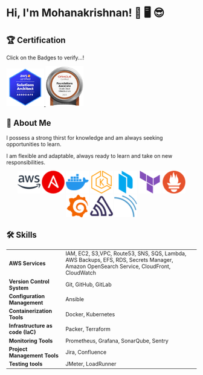 
# Hi, I'm Mohanakrishnan! 👋 🖥️ 😎
<!-- [![linkedin](https://img.shields.io/badge/linkedin-0A66C2?style=for-the-badge&logo=linkedin&logoColor=white)](https://www.linkedin.com/in/mohanakrishnan-v-aa93b2144/)  -->


## 🏆 Certification
Click on the Badges to verify...!
<div style="text-align:left">
  <a href="https://www.credly.com/badges/ae79ece9-e58f-40a0-a4bb-a70f5a478ced/public_url">
  <img width="100" height="100" img src="./asset/aws-certified-solutions-architect-associate.png">
  </a>
  <img width="100" height="106" img src="./asset/oracle-cloud-infrastructure-badge.png" href="https://www.credly.com/badges/ae79ece9-e58f-40a0-a4bb-a70f5a478ced/public_url">  
</div>


## 🚀 About Me 
I possess a strong thirst for knowledge and am always seeking opportunities to learn.

I am flexible and adaptable, always ready to learn and take on new responsibilities.

<div align="center">
  <img width="60" height="60" img src="./asset/amazonaws-color.svg">
  <!-- <img width="60" height="60" img src="./asset/git-color.svg">
  <img width="60" height="60" img src="./asset/gitlab-color.svg"> -->
  <img width="60" height="60" img src="./asset/ansible-color.svg">
  <img width="60" height="60" img src="./asset/docker-color.svg">
  <img width="60" height="60" img src="./asset/amazoneks-color.svg">
  <img width="60" height="60" img src="./asset/packer-color.svg">
  <img width="60" height="60" img src="./asset/terraform-color.svg">
  <img width="60" height="60" img src="./asset/prometheus-color.svg">
  <img width="60" height="60" img src="./asset/grafana-color.svg">
  <img width="60" height="60" img src="./asset/sentry-color.svg">
  <img width="60" height="60" img src="./asset/sonarqube-color.svg">
</div>



## 🛠 Skills
|||
|-|-|
| **AWS Services** | IAM, EC2, S3,VPC, Route53, SNS, SQS, Lambda, AWS Backups, EFS, RDS, Secrets Manager, Amazon OpenSearch Service, CloudFront, CloudWatch|
| **Version Control System**| Git, GitHub, GitLab|
| **Configuration Management**| Ansible |
| **Containerization Tools**| Docker, Kubernetes |
| **Infrastructure as code (IaC)**| Packer, Terraform |
| **Monitoring Tools**| Prometheus, Grafana, SonarQube, Sentry |
| **Project Management Tools**| Jira, Confluence |
| **Testing tools**| JMeter, LoadRunner |


